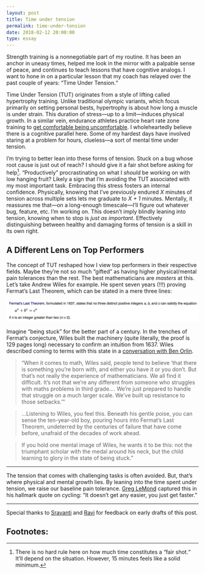 ```yaml
---
layout: post
title: Time under tension
permalink: time-under-tension
date: 2018-02-12 20:00:00
type: essay
---
```


Strength training is a nonnegotiable part of my routine. It has been an anchor in uneasy times, helped me look in the mirror with a palpable sense of peace, and continues to teach lessons that have cognitive analogs. I want to hone in on a particular lesson that my coach has relayed over the past couple of years: “Time Under Tension.“

Time Under Tension (TUT) originates from a style of lifting called hypertrophy training. Unlike traditional olympic variants, which focus primarily on setting personal bests, hypertrophy is about how long a muscle is under strain. This duration of stress—up to a limit—induces physical growth. In a similar vein, endurance athletes practice heart rate zone training to [get comfortable being uncomfortable](https://www.thecut.com/2016/06/how-exercise-shapes-you-far-beyond-the-gym.html). I wholeheartedly believe there is a cognitive parallel here. Some of my hardest days have involved staring at a problem for hours, clueless—a sort of mental time under tension.

I’m trying to better lean into these forms of tension. Stuck on a bug whose root cause is just out of reach? I should give it a fair shot before asking for help[^1]. “Productively” procrastinating on what I _should_ be working on with low hanging fruit? Likely a sign that I’m avoiding the TUT associated with my most important task. Embracing this stress fosters an internal confidence. Physically, knowing that I’ve previously endured _X_ minutes of tension across multiple sets lets me graduate to _X + 1_ minutes. Mentally, it reassures me that—on a long-enough timescale—I’ll figure out whatever bug, feature, etc. I’m working on. This doesn’t imply blindly leaning into tension, knowing when to stop is _just as important_. Effectively distinguishing between healthy and damaging forms of tension is a skill in its own right.

## A Different Lens on Top Performers

The concept of TUT reshaped how I view top performers in their respective fields. Maybe they’re not so much “gifted” as having higher physical/mental pain tolerances than the rest. The best mathematicians are _masters_ at this. Let’s take Andrew Wiles for example. He spent seven years (!!!) proving Fermat’s Last Theorem, which can be stated in a mere three lines:

![Fermat’s Last Theorem, formulated in 1637, states that no three distinct positive integers _a_, _b_, and _c_ can satisfy the equation _a_<sup>_n_</sup> + _b_<sup>_n_</sup> = _c_<sup>_n_</sup> if _n_ is an integer greater than two](/public/images/fermat.jpeg)

Imagine “being stuck” for the better part of a century. In the trenches of Fermat’s conjecture, Wiles built the machinery (quite literally, the proof is 129 pages long) necessary to confirm an intuition from 1637. Wiles described coming to terms with this state in a [conversation with Ben Orlin](https://mathwithbaddrawings.com/2017/09/20/the-state-of-being-stuck/).

> “When it comes to math, Wiles said, people tend to believe ‘that there is something you’re born with, and either you have it or you don’t. But that’s not really the experience of mathematicians. We all find it difficult. It’s not that we’re any different from someone who struggles with maths problems in third grade…. We’re just prepared to handle that struggle on a much larger scale. We’ve built up resistance to those setbacks.’”

> …Listening to Wiles, you feel this. Beneath his gentle poise, you can sense the ten-year-old boy, pouring hours into Fermat’s Last Theorem, undeterred by the centuries of failure that have come before, unafraid of the decades of work ahead.

> If you hold one mental image of Wiles, he wants it to be this: not the triumphant scholar with the medal around his neck, but the child learning to glory in the state of being stuck.”

---

The tension that comes with challenging tasks is often avoided. But, that’s where physical and mental growth lies. By leaning into the time spent under tension, we raise our baseline pain tolerance. [Greg LeMond](https://en.wikipedia.org/wiki/Greg_LeMond) captured this in his hallmark quote on cycling: “It doesn’t get any easier, you just get faster.”

---

Special thanks to [Sravanti](https://twitter.com/sravanti__) and [Ravi](https://twitter.com/rneppalli) for feedback on early drafts of this post.

## Footnotes:

[^1]: There is no hard rule here on how much time constitutes a “fair shot.“ It’ll depend on the situation. However, 15 minutes feels like a solid minimum.
